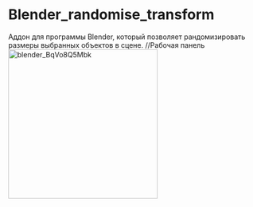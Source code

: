 # Blender_randomise_transform
Аддон для программы Blender, который позволяет рандомизировать размеры выбранных объектов в сцене.
//Рабочая панель
<img width="300" alt="blender_BqVo8Q5Mbk" src="https://github.com/Kiry921/Blender_randomise_transform/assets/134440347/5b532f4f-3086-47f3-8918-96bec34521a9">
